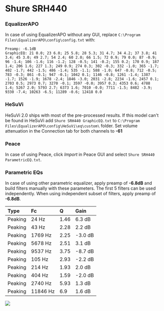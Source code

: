 # Shure SRH440

### EqualizerAPO
In case of using EqualizerAPO without any GUI, replace `C:\Program Files\EqualizerAPO\config\config.txt`
with:
```
Preamp: -6.1dB
GraphicEQ: 21 0.0; 23 6.0; 25 5.8; 28 5.3; 31 4.7; 34 4.2; 37 3.8; 41 3.4; 45 3.0; 49 2.7; 54 2.4; 60 2.0; 66 1.5; 72 0.9; 79 0.0; 87 -0.9; 96 -1.4; 106 -1.6; 116 -1.2; 128 -0.5; 141 -0.2; 155 0.2; 170 0.9; 187 1.4; 206 1.6; 227 1.3; 249 0.9; 274 0.3; 302 -0.3; 332 -1.0; 365 -1.7; 402 -1.7; 442 -1.5; 486 -1.4; 535 -1.1; 588 -1.0; 647 -0.8; 712 -0.5; 783 -0.3; 861 -0.1; 947 -0.1; 1042 0.1; 1146 -0.8; 1261 -1.4; 1387 -1.7; 1526 -1.9; 1678 -2.4; 1846 -3.0; 2031 -2.8; 2234 -1.6; 2457 0.1; 2703 0.5; 2973 0.7; 3270 -0.1; 3597 -0.0; 3957 0.3; 4353 0.6; 4788 1.4; 5267 2.0; 5793 2.7; 6373 1.6; 7010 -0.0; 7711 -1.5; 8482 -3.9; 9330 -7.4; 10263 -6.5; 11289 -0.6; 12418 0.0
```

### HeSuVi
HeSuVi 2.0 ships with most of the pre-processed results. If this model can't be found in HeSuVi add
`Shure SRH440 GraphicEQ.txt` to `C:\Program Files\EqualizerAPO\config\HeSuVi\eq\custom\` folder.
Set volume attenuation in the Connection tab for both channels to **-61**

### Peace
In case of using Peace, click *Import* in Peace GUI and select `Shure SRH440 ParametricEQ.txt`.

### Parametric EQs
In case of using other parametric equalizer, apply preamp of **-6.8dB** and build filters manually
with these parameters. The first 5 filters can be used independently.
When using independent subset of filters, apply preamp of **-6.8dB**.

| Type    | Fc       |    Q | Gain    |
|:--------|:---------|:-----|:--------|
| Peaking | 24 Hz    | 1.46 | 6.3 dB  |
| Peaking | 43 Hz    | 2.28 | 2.2 dB  |
| Peaking | 1769 Hz  | 2.25 | -3.0 dB |
| Peaking | 5678 Hz  | 2.51 | 3.1 dB  |
| Peaking | 9537 Hz  | 3.75 | -8.7 dB |
| Peaking | 105 Hz   | 2.93 | -2.2 dB |
| Peaking | 214 Hz   | 1.93 | 2.0 dB  |
| Peaking | 404 Hz   | 1.59 | -2.0 dB |
| Peaking | 2740 Hz  | 5.93 | 1.3 dB  |
| Peaking | 11846 Hz | 6.9  | 1.6 dB  |

![](https://raw.githubusercontent.com/jaakkopasanen/AutoEq/master/results/rtings/rtings/Shure%20SRH440/Shure%20SRH440.png)